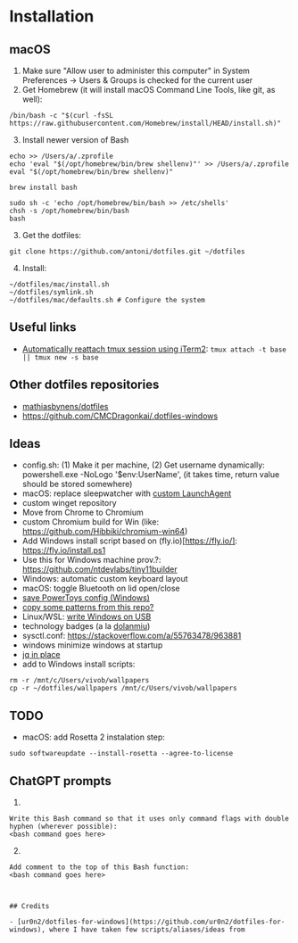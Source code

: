 # Installation

## macOS

1. Make sure "Allow user to administer this computer" in System Preferences → Users & Groups is checked for the current user
2. Get Homebrew (it will install macOS Command Line Tools, like git, as well):

```console
/bin/bash -c "$(curl -fsSL https://raw.githubusercontent.com/Homebrew/install/HEAD/install.sh)"
```

3. Install newer version of Bash

```console
echo >> /Users/a/.zprofile
echo 'eval "$(/opt/homebrew/bin/brew shellenv)"' >> /Users/a/.zprofile
eval "$(/opt/homebrew/bin/brew shellenv)"

brew install bash

sudo sh -c 'echo /opt/homebrew/bin/bash >> /etc/shells'
chsh -s /opt/homebrew/bin/bash
bash
```

3. Get the dotfiles:

```console
git clone https://github.com/antoni/dotfiles.git ~/dotfiles
```

4. Install:

```console
~/dotfiles/mac/install.sh
~/dotfiles/symlink.sh
~/dotfiles/mac/defaults.sh # Configure the system
```

## Useful links

- [Automatically reattach tmux session using iTerm2](https://coderwall.com/p/-mumdg/automatically-reattach-tmux-session-using-iterm2): `tmux attach -t base || tmux new -s base`

## Other dotfiles repositories

- [mathiasbynens/dotfiles](https://github.com/mathiasbynens/dotfiles)
- https://github.com/CMCDragonkai/.dotfiles-windows

## Ideas

- config.sh: (1) Make it per machine, (2) Get username dynamically: powershell.exe -NoLogo '$env:UserName', (it takes time, return value should be stored somewhere)
- macOS: replace sleepwatcher with [custom LaunchAgent](https://github.com/alb12-la/KBOS/tree/master)
- custom winget repository
- Move from Chrome to Chromium
- custom Chromium build for Win (like: https://github.com/Hibbiki/chromium-win64)
- Add Windows install script based on (fly.io)[https://fly.io/]: https://fly.io/install.ps1
- Use this for Windows machine prov.?: https://github.com/ntdevlabs/tiny11builder
- Windows: automatic custom keyboard layout
- macOS: toggle Bluetooth on lid open/close
- [save PowerToys config (Windows)](https://github.com/microsoft/PowerToys/issues/3004#issuecnt-638686691)
- [copy some patterns from this repo?](https://github.com/ur0n2/dotfiles-for-windows)
- Linux/WSL: [write Windows on USB](https://github.com/WoeUSB/WoeUSB-ng)
- technology badges (a la [dolanmiu](https://github.com/dolanmiu))
- sysctl.conf: https://stackoverflow.com/a/55763478/963881
- windows minimize windows at startup
- [jq in place](https://stackoverflow.com/questions/36565295/jq-to-replace-text-directly-on-file-like-sed-i?noredirect=1&lq=1)
- add to Windows install scripts:

```console
rm -r /mnt/c/Users/vivob/wallpapers
cp -r ~/dotfiles/wallpapers /mnt/c/Users/vivob/wallpapers
```

## TODO

* macOS: add Rosetta 2 instalation step:

```console
sudo softwareupdate --install-rosetta --agree-to-license
```

## ChatGPT prompts

1.

```text
Write this Bash command so that it uses only command flags with double hyphen (wherever possible):
<bash command goes here>
```

2.

```text
Add comment to the top of this Bash function:
<bash command goes here>



## Credits

- [ur0n2/dotfiles-for-windows](https://github.com/ur0n2/dotfiles-for-windows), where I have taken few scripts/aliases/ideas from
```
